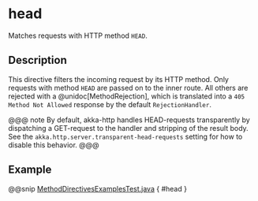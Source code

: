 # head

Matches requests with HTTP method `HEAD`.

## Description

This directive filters the incoming request by its HTTP method. Only requests with
method `HEAD` are passed on to the inner route. All others are rejected with a
@unidoc[MethodRejection], which is translated into a `405 Method Not Allowed` response
by the default `RejectionHandler`.

@@@ note
By default, akka-http handles HEAD-requests transparently by dispatching a GET-request to the handler and
stripping of the result body. See the `akka.http.server.transparent-head-requests` setting for how to disable
this behavior.
@@@

## Example

@@snip [MethodDirectivesExamplesTest.java]($test$/java/docs/http/javadsl/server/directives/MethodDirectivesExamplesTest.java) { #head }
